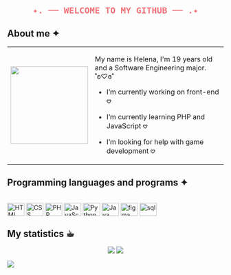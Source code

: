 <h3 align="center">
  <code style="font-size: 20px; color:#f07178;">✦. ── WELCOME TO MY GITHUB ── .✦</code>
</h3>

## About me ✦

<table>
  <tr>
    <td width="180px">
      <img src="https://media.tenor.com/8QTiEfTe1RoAAAAj/niko-oneshot.gif" width="180px" />
    </td>
    <td>

My name is Helena, I'm 19 years old and a Software Engineering major. ˚ʚ♡ɞ˚

- I’m currently working on front-end 𖹭  
- I’m currently learning PHP and JavaScript 𖹭  
- I’m looking for help with game development 𖹭

    </td>
  </tr>
</table>

## Programming languages and programs ✦
<div style="display: inline_block"><br>
  <img align="center" alt="HTML" height="30" width="40" src="https://cdn.jsdelivr.net/gh/devicons/devicon@latest/icons/html5/html5-original.svg">
  <img align="center" alt="CSS" height="30" width="40" src="https://cdn.jsdelivr.net/gh/devicons/devicon@latest/icons/css3/css3-original.svg">
  <img align="center" alt="PHP" height="30" width="40" src="https://devicon-website.vercel.app/api/php/plain.svg?color=%237A60B5">
  <img align="center" alt="JavaScript" height="30" width="40" src="https://cdn.jsdelivr.net/gh/devicons/devicon@latest/icons/javascript/javascript-original.svg">
  <img align="center" alt="Python" height="30" width="40" src="https://cdn.jsdelivr.net/gh/devicons/devicon@latest/icons/python/python-original.svg">
  <img align="center" alt="Java" height="30" width="40" src="https://devicon-website.vercel.app/api/java/plain-wordmark.svg?color=%23EB2D85"">
  <img align="center" alt="figma" height="30" width="40" src="https://devicon-website.vercel.app/api/figma/original.svg"></img>
  <img align="center" alt="sql" height="30" width="40" src="https://devicon-website.vercel.app/api/mysql/original.svg"></img>
</div>

## My statistics ☕︎
<p align="center">
  <img src="https://github-profile-summary-cards.vercel.app/api/cards/repos-per-language?username=bluinha&theme=dracula" />
  <img src="https://github-profile-summary-cards.vercel.app/api/cards/productive-time?username=bluinha&theme=dracula" />
</p>

<img src="https://github-readme-activity-graph.vercel.app/graph?username=bluinha&theme=dracula" />




